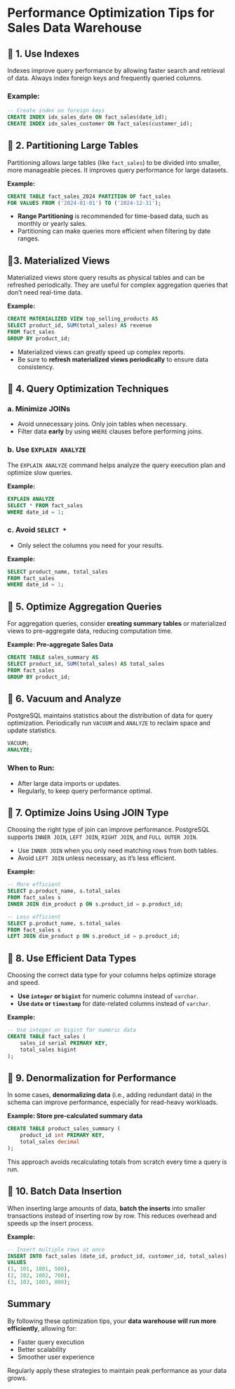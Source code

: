 # Performance Optimization Tips for Sales Data Warehouse

## 🔹 1. Use Indexes
Indexes improve query performance by allowing faster search and retrieval of data. Always index foreign keys and frequently queried columns.

### Example:
```sql
-- Create index on foreign keys
CREATE INDEX idx_sales_date ON fact_sales(date_id);
CREATE INDEX idx_sales_customer ON fact_sales(customer_id);
```

## 🔹 2. Partitioning Large Tables
Partitioning allows large tables (like `fact_sales`) to be divided into smaller, more manageable pieces. It improves query performance for large datasets.

**Example:**
```sql
CREATE TABLE fact_sales_2024 PARTITION OF fact_sales 
FOR VALUES FROM ('2024-01-01') TO ('2024-12-31');
```
- **Range Partitioning** is recommended for time-based data, such as monthly or yearly sales.
- Partitioning can make queries more efficient when filtering by date ranges.

## 🔹3. Materialized Views
Materialized views store query results as physical tables and can  be refreshed periodically. They are useful for complex aggregation queries that don’t need real-time data.

**Example:**
```sql
CREATE MATERIALIZED VIEW top_selling_products AS
SELECT product_id, SUM(total_sales) AS revenue
FROM fact_sales 
GROUP BY product_id;
```
- Materialized views can greatly speed up complex reports.
- Be sure to **refresh materialized views periodically** to ensure data consistency.

## 🔹 4. Query Optimization Techniques
### a. Minimize JOINs
- Avoid unnecessary joins. Only join tables when necessary.
- Filter data **early** by using `WHERE` clauses before performing joins.

### b. Use `EXPLAIN ANALYZE`
The `EXPLAIN ANALYZE` command helps analyze the query execution plan and optimize slow queries.

**Example:**
```sql
EXPLAIN ANALYZE
SELECT * FROM fact_sales
WHERE date_id = 1;
```

### c. Avoid `SELECT *`
- Only select the columns you need for your results.

**Example:**
```sql
SELECT product_name, total_sales
FROM fact_sales
WHERE date_id = 1;
```

## 🔹 5. Optimize Aggregation Queries
For aggregation queries, consider **creating summary tables** or materialized views to pre-aggregate data, reducing computation time.

**Example: Pre-aggregate Sales Data**
```sql
CREATE TABLE sales_summary AS
SELECT product_id, SUM(total_sales) AS total_sales
FROM fact_sales
GROUP BY product_id;
```

## 🔹 6. Vacuum and Analyze
PostgreSQL maintains statistics about the distribution of data for query optimization. Periodically run `VACUUM` and `ANALYZE` to reclaim space and update statistics.

```sql
VACUUM;
ANALYZE;
```
### When to Run:
- After large data imports or updates.
- Regularly, to keep query performance optimal.

## 🔹 7. Optimize Joins Using JOIN Type
Choosing the right type of join can improve performance. PostgreSQL supports `INNER JOIN`, `LEFT JOIN`, `RIGHT JOIN`, and `FULL OUTER JOIN`.

- Use `INNER JOIN` when you only need matching rows from both tables.
- Avoid `LEFT JOIN` unless necessary, as it’s less efficient.

**Example:**
```sql
-- More efficient
SELECT p.product_name, s.total_sales
FROM fact_sales s
INNER JOIN dim_product p ON s.product_id = p.product_id;

-- Less efficient
SELECT p.product_name, s.total_sales
FROM fact_sales s
LEFT JOIN dim_product p ON s.product_id = p.product_id;
```

## 🔹 8. Use Efficient Data Types
Choosing the correct data type for your columns helps optimize storage and speed. 

- **Use `integer` or `bigint`** for numeric columns instead of `varchar`.
- **Use `date` or `timestamp`** for date-related columns instead of `varchar`.

**Example:**
```sql
-- Use integer or bigint for numeric data
CREATE TABLE fact_sales (
    sales_id serial PRIMARY KEY,
    total_sales bigint
);
```

## 🔹 9. Denormalization for Performance
In some cases, **denormalizing data** (i.e., adding redundant data) in the schema can improve performance, especially for read-heavy workloads.

**Example: Store pre-calculated summary data**
```sql
CREATE TABLE product_sales_summary (
    product_id int PRIMARY KEY,
    total_sales decimal
);
```
This approach avoids recalculating totals from scratch every time a query is run.

## 🔹 10. Batch Data Insertion
When inserting large amounts of data, **batch the inserts** into smaller transactions instead of inserting row by row. This reduces overhead and speeds up the insert process.

**Example:**
```sql
-- Insert multiple rows at once
INSERT INTO fact_sales (date_id, product_id, customer_id, total_sales)
VALUES 
(1, 101, 1001, 500),
(2, 102, 1002, 700),
(3, 103, 1003, 800);
```

## Summary
By following these optimization tips, your **data warehouse will run more efficiently**, allowing for:
- Faster query execution
- Better scalability
- Smoother user experience

Regularly apply these strategies to maintain peak performance as your data grows.
